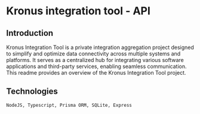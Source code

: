 # Kronus integration tool - API

## Introduction

Kronus Integration Tool is a private integration aggregation project designed to simplify and optimize data connectivity across multiple systems and platforms. It serves as a centralized hub for integrating various software applications and third-party services, enabling seamless communication. This readme provides an overview of the Kronus Integration Tool project.

## Technologies

```
NodeJS, Typescript, Prisma ORM, SQLite, Express
```
